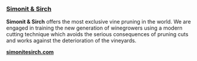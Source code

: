 ### <a href="http://simonitesirch.com" target="_blank" onclick="ga('send', 'event', 'OutBoundLinksEmailTitle', 'http://simonitesirch.com', 'Simonit & Sirch');">Simonit & Sirch</a>

**Simonit & Sirch** offers the most exclusive vine pruning in the world. We are engaged in training the new generation of winegrowers using a modern cutting technique which avoids the serious consequences of pruning cuts and works against the deterioration of the vineyards. 

**<a href="http://simonitesirch.com" target="_blank" onclick="ga('send', 'event', 'OutBoundLinksEmail', 'http://simonitesirch.com', 'simonitesirch.com');">simonitesirch.com</a>**
